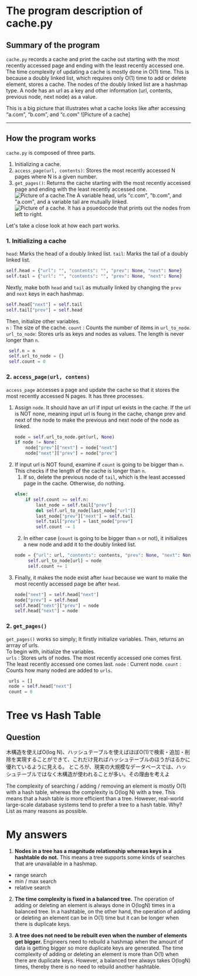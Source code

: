 # **The program description of cache.py** 

## Summary of the program
`cache.py` records a cache and print the cache out starting with the most recently accessed page and ending with the least recently accessed one. The time complexity of updating a cache is mostly done in O(1) time. This is because a doubly linked list, which requires only O(1) time to add or delete element, stores a cache. The nodes of the doubly linked list are a hashmap type. A node has an url as a key and other information (url, contents, previous node, next node) as a value.<br>

This is a big picture that illustrates what a cache looks like after accessing “a.com”, “b.com”, and “c.com”
![Picture of a cache]

***
## How the program works
`cache.py` is composed of three parts.
1. Initializing a cache.
2. `access_page(url, contents)`: Stores the most recently accessed N pages where N is a given number. 
3. `get_pages()`: Returns the cache starting with the most recently accessed page and ending with the least recently accessed one.<br>
 ![Picture of a cache.The A variable `head`, urls "c.com", "b.com", and "a.com", and a variable `tail` are mutually linked.](https://user-images.githubusercontent.com/90857923/169695892-f395c63b-39fb-405f-a739-618fdff3da75.png) <br>
![Picture of a cache. It has a psuedocode that prints out the nodes from left to right.](https://user-images.githubusercontent.com/90857923/169696062-59215dc6-91f5-4852-8d54-8082adef26cc.png)


Let's take a close look at how each part works.

### 1. Initializing a cache
   `head`: Marks the head of a doubly linked list.
   `tail`: Marks the tail of a doubly linked list.
```python
self.head = {"url": "", "contents": "", "prev": None, "next": None}
self.tail = {"url": "", "contents": "", "prev": None, "next": None}
```
   Nextly, make both `head` and `tail` as mutually linked by changing the `prev` and `next` keys in each hashmap.
```python
self.head["next"] = self.tail
self.tail["prev"] = self.head
```
   Then, initialize other variables.<br>
   `n` : The size of the cache.
   `count` : Counts the number of items in `url_to_node`.
   `url_to_node`: Stores urls as keys and nodes as values. The length is never longer than `n`.
   ```python
    self.n = n
    self.url_to_node = {}
    self.count = 0 
   ```

### 2. `access_page(url, contens)`
`access_page` accesses a page and update the cache so that it stores the most recently accessed N pages. It has three processes.
 
1. Assign `node`. It should have an url if input url exists in the cache. If the url is NOT none, meaning input url is foung in the cache, change prev and next of the node to make the previous and next node of the node as linked. <br>
    ```python
    node = self.url_to_node.get(url, None)
    if node != None:
        node["prev"]["next"] = node["next"]
        node["next"]["prev"] = node["prev"]
    ```
2. If input url is NOT found, examine if `count` is going to be bigger than `n`. This checks if the length of the cache is longer than `n`.
   1. If so, delete the previous node of `tail`, which is the least accessed page in the cache. Otherwise, do nothing.<br>
    ```python
    else:
        if self.count >= self.n:
            last_node = self.tail["prev"]
            del self.url_to_node[last_node["url"]]
            last_node["prev"]["next"] = self.tail
            self.tail["prev"] = last_node["prev"]
            self.count -= 1
    ```
   2. In either case (`count` is going to be bigger than `n` or not), it initializes a new node and add it to the doubly linked list.
   ```python
   node = {"url": url, "contents": contents, "prev": None, "next": None}
        self.url_to_node[url] = node
        self.count += 1
    ```
3. Finally, it makes the node exist after `head` because we want to make the most recently accessed page be after `head`.
    ```python
    node["next"] = self.head["next"]
    node["prev"] = self.head 
    self.head["next"]["prev"] = node
    self.head["next"] = node
    ```
### 2. `get_pages()`
`get_pages()` works so simply; It firstly initialize variables. Then, returns an arrray of urls.<br>
To begin with, initialize the variables.<br>
`urls` : Stores urls of nodes. The most recently accessed one comes first. The least recently accessed one comes last.
`node` : Current node.
`count` : Counts how many noded are added to `urls`.
```python
 urls = []
 node = self.head["next"]
 count = 0
```



# Tree vs Hash Table
## Question 
木構造を使えばO(log N)、ハッシュテーブルを使えばほぼO(1)で検索・追加・削除を実現することができて、これだけ見ればハッシュテーブルのほうがはるかに優れているように見える。
ところが、現実の大規模なデータベースでは、ハッシュテーブルではなく木構造が使われることが多い。その理由を考えよ

The complexity of searching / adding / removing an element is mostly O(1) with a hash table, whereas the complexity is O(log N) with a tree. This means that a hash table is more efficient than a tree. However, real-world large-scale database systems tend to prefer a tree to a hash table. Why? List as many reasons as possible.

# My answers
1. **Nodes in a tree has a magnitude relationship whereas keys in a hashtable do not.** This means a tree supports some kinds of searches that are unavailable in a hashmap.
- range search
- min / max search
- relative search

2.  **The time complexity is fixed in a balanced tree.** The operation of adding or deleting an element is always done in O(logN) times in a balanced tree. In a hashtable, on the other hand, the operation of adding or deleting an element can be in O(1) time but it can be longer when there is duplicate keys.

3. **A tree does not need to be rebuilt even when the number of elements get bigger.** Engineers need to rebuild a hashmap when the amount of data is getting bigger so more duplicate keys are generated. The time complexity of adding or deleting an element is more than O(1) when there are duplicate keys. However, a balanced tree always takes O(logN) times, thereby there is no need to rebuild another hashtable.


